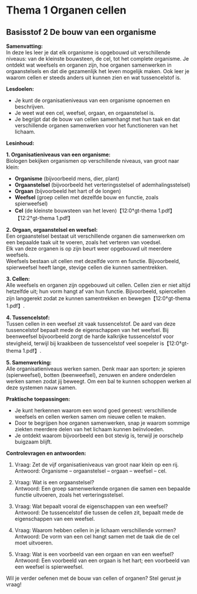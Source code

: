 # Thema 1 Organen cellen
## Basisstof 2 De bouw van een organisme

<!--
**Tags:**  
#biologie #organismen #basisstof2 #organisatie #cel #weefsel #orgaanstelsel
-->

**Samenvatting:**  
In deze les leer je dat elk organisme is opgebouwd uit verschillende niveaus: van de kleinste bouwsteen, de cel, tot het complete organisme. Je ontdekt wat weefsels en organen zijn, hoe organen samenwerken in orgaanstelsels en dat die gezamenlijk het leven mogelijk maken. Ook leer je waarom cellen er steeds anders uit kunnen zien en wat tussencelstof is.

**Lesdoelen:**  
- Je kunt de organisatieniveaus van een organisme opnoemen en beschrijven.
- Je weet wat een cel, weefsel, orgaan, en orgaanstelsel is.
- Je begrijpt dat de bouw van cellen samenhangt met hun taak en dat verschillende organen samenwerken voor het functioneren van het lichaam.

**Lesinhoud:**  

**1. Organisatieniveaus van een organisme:**  
Biologen bekijken organismen op verschillende niveaus, van groot naar klein:
- **Organisme** (bijvoorbeeld mens, dier, plant)
- **Orgaanstelsel** (bijvoorbeeld het verteringsstelsel of ademhalingsstelsel)
- **Orgaan** (bijvoorbeeld het hart of de longen)
- **Weefsel** (groep cellen met dezelfde bouw en functie, zoals spierweefsel)
- **Cel** (de kleinste bouwsteen van het leven)【12:0†gt-thema 1.pdf】【12:2†gt-thema 1.pdf】

**2. Orgaan, orgaanstelsel en weefsel:**  
Een orgaanstelsel bestaat uit verschillende organen die samenwerken om een bepaalde taak uit te voeren, zoals het verteren van voedsel.  
Elk van deze organen is op zijn beurt weer opgebouwd uit meerdere weefsels.  
Weefsels bestaan uit cellen met dezelfde vorm en functie. Bijvoorbeeld, spierweefsel heeft lange, stevige cellen die kunnen samentrekken.

**3. Cellen:**  
Alle weefsels en organen zijn opgebouwd uit cellen. Cellen zien er niet altijd hetzelfde uit; hun vorm hangt af van hun functie. Bijvoorbeeld, spiercellen zijn langgerekt zodat ze kunnen samentrekken en bewegen【12:0†gt-thema 1.pdf】.

**4. Tussencelstof:**  
Tussen cellen in een weefsel zit vaak tussencelstof. De aard van deze tussencelstof bepaalt mede de eigenschappen van het weefsel. Bij beenweefsel bijvoorbeeld zorgt de harde kalkrijke tussencelstof voor stevigheid, terwijl bij kraakbeen de tussencelstof veel soepeler is【12:0†gt-thema 1.pdf】.

**5. Samenwerking:**  
Alle organisatieniveaus werken samen. Denk maar aan sporten: je spieren (spierweefsel), botten (beenweefsel), zenuwen en andere onderdelen werken samen zodat jij beweegt. Om een bal te kunnen schoppen werken al deze systemen nauw samen.

**Praktische toepassingen:**  
- Je kunt herkennen waarom een wond goed geneest: verschillende weefsels en cellen werken samen om nieuwe cellen te maken.
- Door te begrijpen hoe organen samenwerken, snap je waarom sommige ziekten meerdere delen van het lichaam kunnen beïnvloeden.
- Je ontdekt waarom bijvoorbeeld een bot stevig is, terwijl je oorschelp buigzaam blijft.

**Controlevragen en antwoorden:**

1. Vraag: Zet de vijf organisatieniveaus van groot naar klein op een rij.  
   Antwoord: Organisme – orgaanstelsel – orgaan – weefsel – cel.

2. Vraag: Wat is een orgaanstelsel?  
   Antwoord: Een groep samenwerkende organen die samen een bepaalde functie uitvoeren, zoals het verteringsstelsel.

3. Vraag: Wat bepaalt vooral de eigenschappen van een weefsel?  
   Antwoord: De tussencelstof die tussen de cellen zit, bepaalt mede de eigenschappen van een weefsel.

4. Vraag: Waarom hebben cellen in je lichaam verschillende vormen?  
   Antwoord: De vorm van een cel hangt samen met de taak die de cel moet uitvoeren.

5. Vraag: Wat is een voorbeeld van een orgaan en van een weefsel?  
   Antwoord: Een voorbeeld van een orgaan is het hart; een voorbeeld van een weefsel is spierweefsel.

Wil je verder oefenen met de bouw van cellen of organen? Stel gerust je vraag!